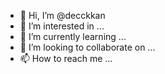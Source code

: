 - 👋 Hi, I’m @decckkan
- 👀 I’m interested in ...
- 🌱 I’m currently learning ...
- 💞️ I’m looking to collaborate on ...
- 📫 How to reach me ...

<!---
decckkan/decckkan is a ✨ special ✨ repository because its `README.md` (this file) appears on your GitHub profile.
You can click the Preview link to take a look at your changes.
--->
